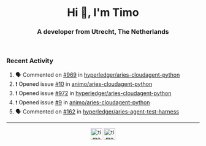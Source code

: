 <h1 align="center">Hi 👋, I'm Timo</h1>
<h3 align="center">A developer from Utrecht, The Netherlands</h3>
<br/>
<!-- https://github.com/rahuldkjain/github-profile-readme-generator --!>

<!--  <p align="left"><img src="https://github-readme-stats.vercel.app/api?username=timoglastra&show_icons=true&count_private=true&" alt="timoglastra" /></p> --!>

<!--
Github language stats
<p align="left"><img src="https://github-readme-stats.vercel.app/api/top-langs/?username=timoglastra&layout=compact" alt="timoglastra" /><p>
-->

<!-- Codestats language stats -->
<!-- <p align="left"><img src="https://codestats-readme.vercel.app/api/top-langs/?username=timoglastra&layout=compact&language_count=12" alt="timoglastra" /><p>    --!>
  
<h3>Recent Activity</h3>

<!--START_SECTION:activity-->
1. 🗣 Commented on [#969](https://github.com/hyperledger/aries-cloudagent-python/issues/969) in [hyperledger/aries-cloudagent-python](https://github.com/hyperledger/aries-cloudagent-python)
2. ❗️ Opened issue [#10](https://github.com/animo/aries-cloudagent-python/issues/10) in [animo/aries-cloudagent-python](https://github.com/animo/aries-cloudagent-python)
3. ❗️ Opened issue [#972](https://github.com/hyperledger/aries-cloudagent-python/issues/972) in [hyperledger/aries-cloudagent-python](https://github.com/hyperledger/aries-cloudagent-python)
4. ❗️ Opened issue [#9](https://github.com/animo/aries-cloudagent-python/issues/9) in [animo/aries-cloudagent-python](https://github.com/animo/aries-cloudagent-python)
5. 🗣 Commented on [#162](https://github.com/hyperledger/aries-agent-test-harness/issues/162) in [hyperledger/aries-agent-test-harness](https://github.com/hyperledger/aries-agent-test-harness)
<!--END_SECTION:activity-->

---

<p align="center">
<a href="https://twitter.com/timoglastra" target="blank"><img align="center" src="https://cdn.jsdelivr.net/npm/simple-icons@3.0.1/icons/twitter.svg" alt="timoglastra" height="30" width="30" /></a>
<a href="https://linkedin.com/in/timoglastra" target="blank"><img align="center" src="https://cdn.jsdelivr.net/npm/simple-icons@3.0.1/icons/linkedin.svg" alt="timoglastra" height="30" width="30" /></a>
</p>



